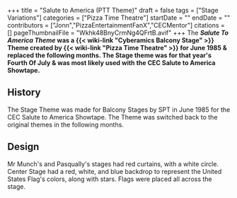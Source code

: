 +++
title = "Salute to America (PTT Theme)"
draft = false
tags = ["Stage Variations"]
categories = ["Pizza Time Theatre"]
startDate = ""
endDate = ""
contributors = ["Jonn","PizzaEntertainmentFanX","CECMentor"]
citations = []
pageThumbnailFile = "Wkhk48BnyCrmNg4QFrtB.avif"
+++
The ***Salute To America Theme* was a {{< wiki-link "Cyberamics Balcony Stage" >}} Theme created by {{< wiki-link "Pizza Time Theatre" >}} for June 1985 & replaced the following months. The Stage theme was for that year's Fourth Of July & was most likely used with the CEC Salute to America Showtape.**

## History

The Stage Theme was made for Balcony Stages by SPT in June 1985 for the CEC Salute to America Showtape. The Theme was switched back to the original themes in the following months.

## Design

Mr Munch's and Pasqually's stages had red curtains, with a white circle. Center Stage had a red, white, and blue backdrop to represent the United States Flag's colors, along with stars. Flags were placed all across the stage.
